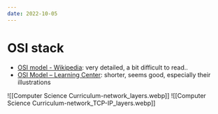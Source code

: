 ```yaml
---
date: 2022-10-05
---
```


# OSI stack

- [OSI model - Wikipedia](https://en.wikipedia.org/wiki/OSI_model): very detailed, a bit difficult to read..
- [OSI Model – Learning Center](https://www.imperva.com/learn/application-security/osi-model/): shorter, seems good, especially their illustrations

![[Computer Science Curriculum-network_layers.webp]]
![[Computer Science Curriculum-network_TCP-IP_layers.webp]]